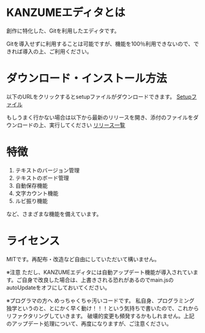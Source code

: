 # KANZUMEエディタとは

創作に特化した、Gitを利用したエディタです。

Gitを導入せずに利用することは可能ですが、機能を100％利用できないので、できれば導入の上、ご利用ください。

# ダウンロード・インストール方法
以下のURLをクリックするとsetupファイルがダウンロードできます。
[Setupファイル](https://github.com/onolog2021/kanzume/releases/download/v0.2.8/Kanzume-Setup-0.2.8.exe)

もしうまく行かない場合は以下から最新のリリースを開き、添付のファイルをダウンロードの上、実行してください
[リリース一覧](https://github.com/onolog2021/kanzume/releases)

# 特徴

1. テキストのバージョン管理
2. テキストのボード管理
3. 自動保存機能
4. 文字カウント機能
5. ルビ振り機能

など、さまざまな機能を備えています。

# ライセンス

MITです。再配布・改造など自由にしていただいて構いません。

※注意
ただし、KANZUMEエディタには自動アップデート機能が導入されています。ご自身で改良した場合は、上書きされる恐れがあるのでmain.jsのautoUpdateをオフにしておいてください。

※プログラマの方へ
めっちゃくちゃ汚いコードです。
私自身、プログラミング独学というのと、とにかく早く動け！！！という気持ちで書いたので、これからリファクタリングしていきます。
破壊的変更も頻発するかもしれません。上記のアップデート処理について、再度になりますが、ご注意ください。
